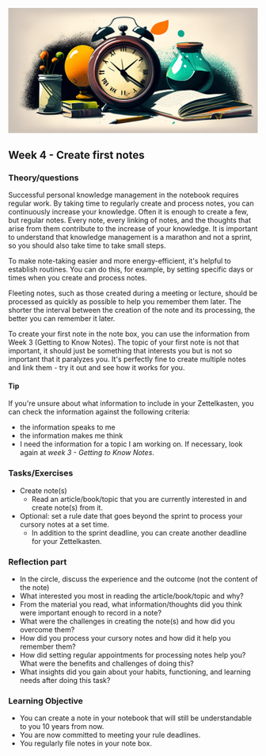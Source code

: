 ![Flüchtige Notizen](images/woche4.png)

## Week 4 - Create first notes

### Theory/questions

Successful personal knowledge management in the notebook requires regular work. By taking time to regularly create and process notes, you can continuously increase your knowledge. Often it is enough to create a few, but regular notes. Every note, every linking of notes, and the thoughts that arise from them contribute to the increase of your knowledge. It is important to understand that knowledge management is a marathon and not a sprint, so you should also take time to take small steps.

To make note-taking easier and more energy-efficient, it's helpful to establish routines. You can do this, for example, by setting specific days or times when you create and process notes.

Fleeting notes, such as those created during a meeting or lecture, should be processed as quickly as possible to help you remember them later. The shorter the interval between the creation of the note and its processing, the better you can remember it later.

To create your first note in the note box, you can use the information from Week 3 (Getting to Know Notes). The topic of your first note is not that important, it should just be something that interests you but is not so important that it paralyzes you. It's perfectly fine to create multiple notes and link them - try it out and see how it works for you.


#### Tip
If you're unsure about what information to include in your Zettelkasten, you can check the information against the following criteria:
- the information speaks to me
- the information makes me think
- I need the information for a topic I am working on.
If necessary, look again at _week 3 - Getting to Know Notes_.


### Tasks/Exercises
- Create note(s)
	- Read an article/book/topic that you are currently interested in and create note(s) from it.
- Optional: set a rule date that goes beyond the sprint to process your cursory notes at a set time.
	- In addition to the sprint deadline, you can create another deadline for your Zettelkasten.


### Reflection part
- In the circle, discuss the experience and the outcome (not the content of the note)
- What interested you most in reading the article/book/topic and why?
- From the material you read, what information/thoughts did you think were important enough to record in a note?
- What were the challenges in creating the note(s) and how did you overcome them?
- How did you process your cursory notes and how did it help you remember them?
- How did setting regular appointments for processing notes help you? What were the benefits and challenges of doing this?
- What insights did you gain about your habits, functioning, and learning needs after doing this task?


### Learning Objective
- You can create a note in your notebook that will still be understandable to you 10 years from now.
- You are now committed to meeting your rule deadlines.
- You regularly file notes in your note box.
